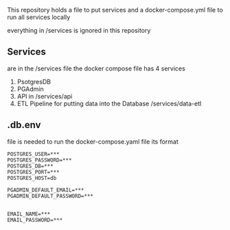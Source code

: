 This repository holds 
a file to put services 
and 
a docker-compose.yml file to run all services locally

everything in /services is ignored in this repository 

## Services 
are in the /services file 
the docker compose file has 4 services 

1. PsotgresDB
2. PGAdmin 
3. API in /services/api
4. ETL Pipeline for putting data into the Database /services/data-etl


## .db.env 
file is needed to run the docker-compose.yaml file its format 
```
POSTGRES_USER=***
POSTGRES_PASSWORD=***
POSTGRES_DB=***
POSTGRES_PORT=***
POSTGRES_HOST=db

PGADMIN_DEFAULT_EMAIL=***
PGADMIN_DEFAULT_PASSWORD=***


EMAIL_NAME=***
EMAIL_PASSWORD=***

```